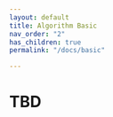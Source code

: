 ```yaml
---
layout: default
title: Algorithm Basic
nav_order: "2"
has_children: true
permalink: "/docs/basic"

---
```

# TBD